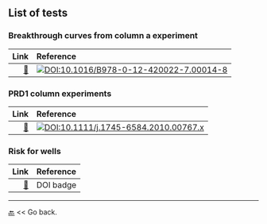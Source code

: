 ## List of tests

### Breakthrough curves from column a experiment

| Link | Reference |
|--:|:--|
|[&#128208;](https://edsaac.github.io/VirusTransport_RxSandbox/test/breakthroughCol.html) | [![DOI:10.1016/B978-0-12-420022-7.00014-8](https://zenodo.org/badge/DOI/10.1016/B978-0-12-420022-7.00014-8.svg)](https://linkinghub.elsevier.com/retrieve/pii/B9780124200227000148) |

### PRD1 column experiments

| Link | Reference |
|--:|:--|
| [&#128208;](https://edsaac.github.io/VirusTransport_RxSandbox/test/phagesPRD1.html) | [![DOI:10.1111/j.1745-6584.2010.00767.x](https://zenodo.org/badge/DOI/10.1111/j.1745-6584.2010.00767.x.svg)](https://doi.org/10.1111/j.1745-6584.2010.00767.x) |

### Risk for wells

| Link | Reference |
|--:|:--|
|[&#128208;](https://edsaac.github.io/VirusTransport_RxSandbox/) | DOI badge|

***

[&#128281;](https://edsaac.github.io/VirusTransport_RxSandbox/) << Go back.